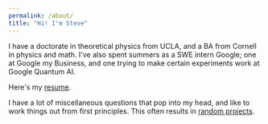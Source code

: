 ```yaml
---
permalink: /about/
title: "Hi! I'm Steve"
---
```


I have a doctorate in theoretical physics from UCLA, and a BA from Cornell in physics and math. I've also spent summers
as a SWE intern Google; one at Google my Business, and one trying to make certain experiments work at Google Quantum AI.

Here's my [resume](https://github.com/durrcommasteven/steves_site/assets/images/resume_22.pdf).

I have a lot of miscellaneous questions that pop into my head, and like to work things out from first principles. This
often results in [random projects](/posts/).